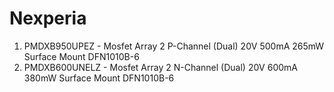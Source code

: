 # Nexperia

1. PMDXB950UPEZ - Mosfet Array 2 P-Channel (Dual) 20V 500mA 265mW Surface Mount DFN1010B-6
1. PMDXB600UNELZ - Mosfet Array 2 N-Channel (Dual) 20V 600mA 380mW Surface Mount DFN1010B-6